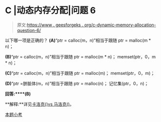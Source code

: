# C |动态内存分配|问题 6

> 原文:[https://www . geesforgeks . org/c-dynamic-memory-allocation-question-6/](https://www.geeksforgeeks.org/c-dynamic-memory-allocation-question-6/)

以下哪一项是正确的？
**(A)**“ptr = calloc(m，n)”相当于跟随
ptr = malloc(m * n)；

**(B)**“ptr = calloc(m，n)”相当于跟随
ptr = malloc(m * n)；
memset(ptr，0，m * n)；

**(C)**“ptr = calloc(m，n)”相当于跟随
ptr = malloc(m)；
memset(ptr，0，m)；

**(D)**“ptr =胼胝体(m，n)”相当于跟随
ptr = malloc(n)；
记忆集(ptr，0，n)；

**回答:****(B)**

**解释:**详见[卡洛克()vs 马洛克()](https://www.geeksforgeeks.org/calloc-versus-malloc/)。

[本题小考](https://www.geeksforgeeks.org/quiz-corner-gq/)